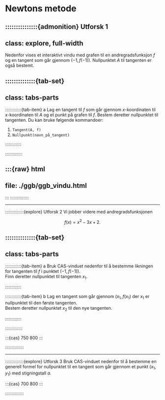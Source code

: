 # Newtons metode


:::::::::::::::{admonition} Utforsk 1
---
class: explore, full-width
---
Nedenfor vises et interaktivt vindu med grafen til en andregradsfunksjon $f$ og en tangent som går gjennom $(-1, f(-1))$. Nullpunktet $A$ til tangenten er også bestemt.

::::::::::::::{tab-set}
---
class: tabs-parts
---
:::::::::::::{tab-item} a
Lag en tangent til $f$ som går gjennom $x$-koordinaten til $x$-koordinaten til $A$ og et punkt på grafen til $f$. Bestem deretter nullpunktet til tangenten. Du kan bruke følgende kommandoer:

1. `Tangent(A, f)`
2. `Nullpunkt(navn_på_tangent)`

:::::::::::::

::::::::::::::

:::{raw} html
---
file: ./ggb/ggb_vindu.html
---
:::
:::::::::::::::


---


:::::::::::::::{explore} Utforsk 2
Vi jobber videre med andregradsfunksjonen 

$$
f(x) = x^2 - 3x + 2.
$$

::::::::::::::{tab-set}
---
class: tabs-parts
---
:::::::::::::{tab-item} a
Bruk CAS-vinduet nedenfor til å bestemme likningen for tangenten til $f$ i punktet $(-1, f(-1))$. <br>
Finn deretter nullpunktet til tangenten $x_1$.

:::::::::::::


:::::::::::::{tab-item} b
Lag en tangent som går gjennom $(x_1, f(x_1)$ der $x_1$ er nullpunktet til den første tangenten. <br>
Bestem deretter nullpunktet $x_2$ til den nye tangenten. 

:::::::::::::

::::::::::::::

:::{cas} 750 800
:::

:::::::::::::::


---



:::::::::::::::{explore} Utforsk 3
Bruk CAS-vinduet nedenfor til å bestemme en generell formel for nullpunktet til en tangent som går gjennom et punkt $(x_1, y_1)$ med stigningstall $a$.

:::{cas} 700 800
:::


:::::::::::::::


